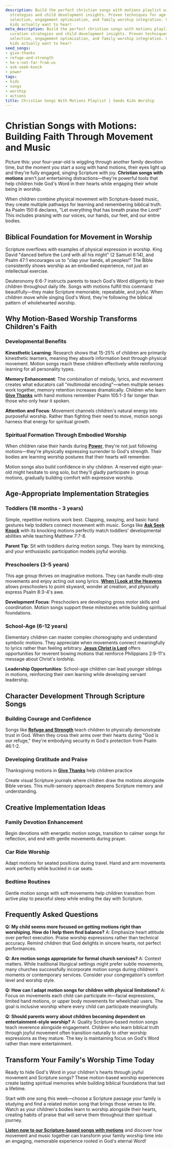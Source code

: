 ```yaml
---
description: Build the perfect christian songs with motions playlist with expert curation
  strategies and child development insights. Proven techniques for age-appropriate
  selection, engagement optimization, and family worship integration. Create playlists
  kids actually want to hear!
meta_description: Build the perfect christian songs with motions playlist with expert
  curation strategies and child development insights. Proven techniques for age-appropriate
  selection, engagement optimization, and family worship integration. Create playlists
  kids actually want to hear!
seed_songs:
- give-thanks
- refuge-and-strength
- he-s-not-far-from-us
- ask-seek-knock
- power
tags:
- kids
- songs
- worship
- actions
title: Christian Songs With Motions Playlist | Seeds Kids Worship
---
```

# Christian Songs with Motions: Building Faith Through Movement and Music

Picture this: your four-year-old is wiggling through another family devotion time, but the moment you start a song with hand motions, their eyes light up and they're fully engaged, singing Scripture with joy. **Christian songs with motions** aren't just entertaining distractions—they're powerful tools that help children hide God's Word in their hearts while engaging their whole being in worship.

When children combine physical movement with Scripture-based music, they create multiple pathways for learning and remembering biblical truth. As Psalm 150:6 declares, "Let everything that has breath praise the Lord!" This includes praising with our voices, our hands, our feet, and our entire bodies.

## Biblical Foundation for Movement in Worship

Scripture overflows with examples of physical expression in worship. King David "danced before the Lord with all his might" (2 Samuel 6:14), and Psalm 47:1 encourages us to "clap your hands, all peoples!" The Bible consistently shows worship as an embodied experience, not just an intellectual exercise.

Deuteronomy 6:6-7 instructs parents to teach God's Word diligently to their children throughout daily life. Songs with motions fulfill this command beautifully—they make Scripture memorable, repeatable, and joyful. When children move while singing God's Word, they're following the biblical pattern of wholehearted worship.

## Why Motion-Based Worship Transforms Children's Faith

### Developmental Benefits

**Kinesthetic Learning**: Research shows that 15-25% of children are primarily kinesthetic learners, meaning they absorb information best through physical movement. Motion songs reach these children effectively while reinforcing learning for all personality types.

**Memory Enhancement**: The combination of melody, lyrics, and movement creates what educators call "multimodal encoding"—when multiple senses work together, memory retention increases dramatically. Children who learn [**Give Thanks**](https://seedskidsworship.com/product/give-thanks-psalm-1051-3-2/) with hand motions remember Psalm 105:1-3 far longer than those who only hear it spoken.

**Attention and Focus**: Movement channels children's natural energy into purposeful worship. Rather than fighting their need to move, motion songs harness that energy for spiritual growth.

### Spiritual Formation Through Embodied Worship

When children raise their hands during [**Power**](https://seedskidsworship.com/product/power-acts-18/), they're not just following motions—they're physically expressing surrender to God's strength. Their bodies are learning worship postures that their hearts will remember.

Motion songs also build confidence in shy children. A reserved eight-year-old might hesitate to sing solo, but they'll gladly participate in group motions, gradually building comfort with expressive worship.

## Age-Appropriate Implementation Strategies

### Toddlers (18 months - 3 years)
Simple, repetitive motions work best. Clapping, swaying, and basic hand gestures help toddlers connect movement with music. Songs like [**Ask Seek Knock**](https://seedskidsworship.com/product/ask-seek-knock-matthew-77-8-2/) with its knocking motions perfectly match toddlers' developmental abilities while teaching Matthew 7:7-8.

**Parent Tip**: Sit with toddlers during motion songs. They learn by mimicking, and your enthusiastic participation models joyful worship.

### Preschoolers (3-5 years)
This age group thrives on imaginative motions. They can handle multi-step movements and enjoy acting out song lyrics. [**When I Look at the Heavens**](https://seedskidsworship.com/product/when-i-look-at-your-heavens/) allows preschoolers to point skyward, wonder at creation, and physically express Psalm 8:3-4's awe.

**Development Focus**: Preschoolers are developing gross motor skills and coordination. Motion songs support these milestones while building spiritual foundations.

### School-Age (6-12 years)
Elementary children can master complex choreography and understand symbolic motions. They appreciate when movements connect meaningfully to lyrics rather than feeling arbitrary. [**Jesus Christ is Lord**](https://seedskidsworship.com/product/jesus-christ-is-lord-philippians-29-11-4/) offers opportunities for reverent bowing motions that reinforce Philippians 2:9-11's message about Christ's lordship.

**Leadership Opportunities**: School-age children can lead younger siblings in motions, reinforcing their own learning while developing servant leadership.

## Character Development Through Scripture Songs

### Building Courage and Confidence

Songs like [**Refuge and Strength**](https://seedskidsworship.com/product/refuge-and-strength-psalm-461-2-2/) teach children to physically demonstrate trust in God. When they cross their arms over their hearts during "God is our refuge," they're embodying security in God's protection from Psalm 46:1-2.

### Developing Gratitude and Praise

Thanksgiving motions in [**Give Thanks**](https://seedskidsworship.com/product/give-thanks-psalm-1051-3-2/) help children practice

Create visual Scripture journals where children draw the motions alongside Bible verses. This multi-sensory approach deepens Scripture memory and understanding.

## Creative Implementation Ideas

### Family Devotion Enhancement
Begin devotions with energetic motion songs, transition to calmer songs for reflection, and end with gentle movements during prayer.

### Car Ride Worship
Adapt motions for seated positions during travel. Hand and arm movements work perfectly while buckled in car seats.

### Bedtime Routines
Gentle motion songs with soft movements help children transition from active play to peaceful sleep while ending the day with Scripture.

## Frequently Asked Questions

**Q: My child seems more focused on getting motions right than worshiping. How do I help them find balance?**
A: Emphasize heart attitude over perfect execution. Praise worship expressions rather than technical accuracy. Remind children that God delights in sincere hearts, not perfect performances.

**Q: Are motion songs appropriate for formal church services?**
A: Context matters. While traditional liturgical settings might prefer subtle movements, many churches successfully incorporate motion songs during children's moments or contemporary services. Consider your congregation's comfort level and worship style.

**Q: How can I adapt motion songs for children with physical limitations?**
A: Focus on movements each child can participate in—facial expressions, limited hand motions, or upper body movements for wheelchair users. The goal is inclusive worship where every child can participate meaningfully.

**Q: Should parents worry about children becoming dependent on entertainment-style worship?**
A: Quality Scripture-based motion songs teach reverence alongside engagement. Children who learn biblical truth through joyful movement often transition naturally to other worship expressions as they mature. The key is maintaining focus on God's Word rather than mere entertainment.

## Transform Your Family's Worship Time Today

Ready to hide God's Word in your children's hearts through joyful movement and Scripture songs? These motion-based worship experiences create lasting spiritual memories while building biblical foundations that last a lifetime.

Start with one song this week—choose a Scripture passage your family is studying and find a related motion song that brings those verses to life. Watch as your children's bodies learn to worship alongside their hearts, creating habits of praise that will serve them throughout their spiritual journey.

**[Listen now to our Scripture-based songs with motions](https://seedskidsworship.com)** and discover how movement and music together can transform your family worship time into an engaging, memorable experience rooted in God's eternal Word!

<script type="application/ld+json">
{
  "@context": "https://schema.org",
  "@type": "Article",
  "headline": "Christian Songs With Motions Playlist",
  "author": {
    "@type": "Organization",
    "name": "Seeds Kids Worship"
  },
  "publisher": {
    "@type": "Organization",
    "name": "Seeds Kids Worship",
    "logo": {
      "@type": "ImageObject",
      "url": "https://seedskidsworship.com/logo.png"
    }
  },
  "datePublished": "2025-09-04T11:27:33.403846",
  "dateModified": "2025-09-04T11:27:33.403860",
  "description": "Build the perfect christian songs with motions playlist with expert curation strategies and child development insights. Proven techniques for age-appropriate se",
  "mainEntityOfPage": {
    "@type": "WebPage",
    "@id": "https://seedskidsworship.com/activities/christian-songs-with-motions-playlist/"
  }
}
</script>

<script type="application/ld+json">
{
  "@context": "https://schema.org",
  "@type": "Product",
  "name": "Give Thanks",
  "description": "Based on Psalm 105:1-5, this song encourages children to give thanks to the Lord, call on His name, make known His deeds and remember the wonders He has done.",
  "url": "https://seedskidsworship.com/product/give-thanks-psalm-1051-3-2/",
  "brand": {
    "@type": "Brand",
    "name": "Seeds Kids Worship"
  },
  "category": "Children's Christian Music",
  "album": "Seeds of Character"
}
</script>

<script type="application/ld+json">
{
  "@context": "https://schema.org",
  "@type": "Product",
  "name": "Refuge and Strength",
  "description": "Comforting song declaring God as our refuge and strength in times of trouble from Psalm 46:1-2",
  "url": "https://seedskidsworship.com/product/refuge-and-strength-psalm-461-2-2/",
  "brand": {
    "@type": "Brand",
    "name": "Seeds Kids Worship"
  },
  "category": "Children's Christian Music",
  "album": "Seeds of Courage"
}
</script>

<script type="application/ld+json">
{
  "@context": "https://schema.org",
  "@type": "Product",
  "
